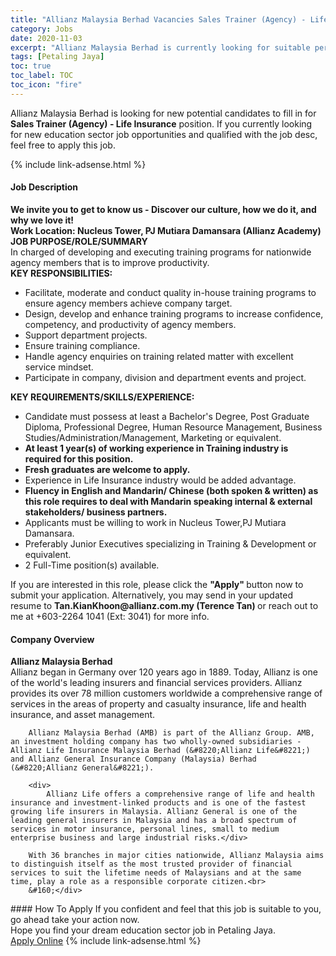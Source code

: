 ```yaml
---
title: "Allianz Malaysia Berhad Vacancies Sales Trainer (Agency) - Life Insurance" 
category: Jobs 
date: 2020-11-03 
excerpt: "Allianz Malaysia Berhad is currently looking for suitable person to fill in the Sales Trainer (Agency) - Life Insurance which positioned at Petaling Jaya" 
tags: [Petaling Jaya] 
toc: true 
toc_label: TOC 
toc_icon: "fire" 
--- 
```


<p>Allianz Malaysia Berhad is looking for new potential candidates to fill in for <b>Sales Trainer (Agency) - Life Insurance</b> position. If you currently looking for new education sector job opportunities and qualified with the job desc, feel free to apply this job.
</p>{% include link-adsense.html %} 
 <div><div><h4>Job Description</h4></div><div><div><span><div><div><strong>We invite you to get to know us - Discover our culture, how we do it, and why we love it!</strong><div><strong>Work Location: Nucleus Tower, PJ Mutiara Damansara (Allianz Academy)</strong></div></div><div><strong>JOB PURPOSE/ROLE/SUMMARY</strong></div><div>In charged of developing and executing training programs for nationwide agency members that is to improve productivity.</div><div><strong>KEY RESPONSIBILITIES:</strong></div><ul><li>Facilitate, moderate and conduct quality in-house training programs to ensure agency members achieve company target.</li><li>Design, develop and enhance training programs to increase confidence, competency, and productivity of agency members.</li><li>Support department projects.</li><li>Ensure training compliance.</li><li>Handle agency enquiries on training related matter with excellent service mindset.</li><li>Participate in company, division and department events and project.</li></ul><div><strong>KEY REQUIREMENTS/SKILLS/EXPERIENCE:</strong></div><ul><li>Candidate must possess at least a Bachelor's Degree, Post Graduate Diploma, Professional Degree, Human Resource Management, Business Studies/Administration/Management, Marketing or equivalent.</li><li><strong>At least 1 year(s) of working experience in Training industry is required for this position.</strong></li><li><strong>Fresh graduates are welcome to apply.</strong></li><li>Experience in Life Insurance industry would be added advantage.</li><li><strong>Fluency in English and Mandarin/ Chinese (both spoken &amp; written) as this role requires to deal with Mandarin speaking internal &amp; external stakeholders/ business partners.</strong></li><li>Applicants must be willing to work in Nucleus Tower,PJ Mutiara Damansara.</li><li>Preferably Junior Executives specializing in Training &amp; Development or equivalent.</li><li>2 Full-Time position(s) available.</li></ul><div>If you are interested in this role, please click the <strong>"Apply" </strong>button now to submit your application. Alternatively, you may send in your updated resume to <strong>Tan.KianKhoon@allianz.com.my (Terence Tan) </strong>or reach out to me at +603-2264 1041 (Ext: 3041) for more info.</div></div></span></div></div></div> 
<div><div><h4>Company Overview</h4></div><div><div><span><div><div>
<div>
<div>
<strong>Allianz Malaysia Berhad</strong></div>
<div>
			Allianz began in Germany over 120 years ago in 1889. Today, Allianz is one of the world's leading insurers and financial services providers. Allianz provides its over 78 million customers worldwide a comprehensive range of services in the areas of property and casualty insurance, life and health insurance, and asset management.</div>
		
		Allianz Malaysia Berhad (AMB) is part of the Allianz Group. AMB, an investment holding company has two wholly-owned subsidiaries - Allianz Life Insurance Malaysia Berhad (&#8220;Allianz Life&#8221;) and Allianz General Insurance Company (Malaysia) Berhad (&#8220;Allianz General&#8221;).
		
		<div>
			Allianz Life offers a comprehensive range of life and health insurance and investment-linked products and is one of the fastest growing life insurers in Malaysia. Allianz General is one of the leading general insurers in Malaysia and has a broad spectrum of services in motor insurance, personal lines, small to medium enterprise business and large industrial risks.</div>
		
		With 36 branches in major cities nationwide, Allianz Malaysia aims to distinguish itself as the most trusted provider of financial services to suit the lifetime needs of Malaysians and at the same time, play a role as a responsible corporate citizen.<br>
		&#160;</div>
</div></div></span></div></div></div> 
#### How To Apply 
If you confident and feel that this job is suitable to you, go ahead take your action now. <br/> 
Hope you find your dream education sector job in Petaling Jaya. <br/> 
<a href="https://www.jobstreet.com.my/en/job/sales-trainer-agency-life-insurance-4416978?jobId=jobstreet-my-job-4416978&sectionRank=9&token=0~23e51bab-af0b-476c-8b48-0a7de3846162&fr=SRP%20View%20In%20New%20Ta" class="btn btn--info" target="_blank" rel="nofollow noopenner">Apply Online</a> 
{% include link-adsense.html %} 